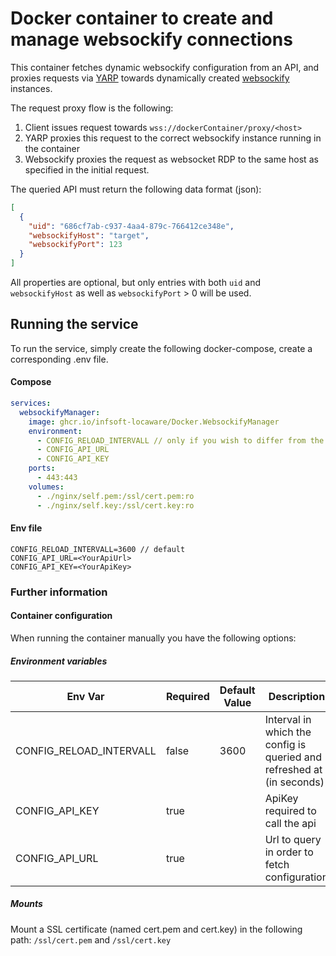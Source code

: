 # Docker container to create and manage websockify connections
This container fetches dynamic websockify configuration from an API,
and proxies requests via [YARP](https://dotnet.github.io/yarp/) towards dynamically created [websockify](https://github.com/novnc/websockify) instances.

The request proxy flow is the following:
1. Client issues request towards `wss://dockerContainer/proxy/<host>`
2. YARP proxies this request to the correct websockify instance running in the container
3. Websockify proxies the request as websocket RDP to the same host as specified in the initial request.

The queried API must return the following data format (json):

```json
[
  {
    "uid": "686cf7ab-c937-4aa4-879c-766412ce348e",
    "websockifyHost": "target",
    "websockifyPort": 123
  }
]
```
All properties are optional, but only entries with both `uid` and `websockifyHost` as well as `websockifyPort` > 0 will be used.

## Running the service
To run the service, simply create the following docker-compose, create a corresponding .env file.

#### Compose
```yaml
services:
  websockifyManager:
    image: ghcr.io/infsoft-locaware/Docker.WebsockifyManager
    environment:
      - CONFIG_RELOAD_INTERVALL // only if you wish to differ from the default 3600
      - CONFIG_API_URL
      - CONFIG_API_KEY
    ports:
      - 443:443
    volumes:
      - ./nginx/self.pem:/ssl/cert.pem:ro
      - ./nginx/self.key:/ssl/cert.key:ro

```

#### Env file
```
CONFIG_RELOAD_INTERVALL=3600 // default
CONFIG_API_URL=<YourApiUrl>
CONFIG_API_KEY=<YourApiKey>
```

### Further information
#### Container configuration
When running the container manually you have the following options:

##### Environment variables
| Env Var | Required | Default Value | Description |
| -- | -- | -- | -- |
| CONFIG_RELOAD_INTERVALL | false | 3600 | Interval in which the config is queried and refreshed at (in seconds) |
| CONFIG_API_KEY | true | | ApiKey required to call the api |
| CONFIG_API_URL | true | | Url to query in order to fetch configuration |

##### Mounts
Mount a SSL certificate (named cert.pem and cert.key) in the following path: `/ssl/cert.pem` and `/ssl/cert.key`
